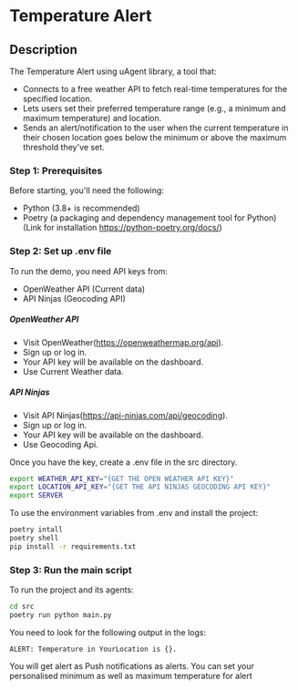 #  Temperature Alert 
## Description
The Temperature Alert using uAgent library, a tool that:
* Connects to a free weather API to fetch real-time temperatures for the specified location.
* Lets users set their preferred temperature range (e.g., a minimum and maximum temperature) and
location.
* Sends an alert/notification to the user when the current temperature in their chosen
location goes below the minimum or above the maximum threshold they've set.


### Step 1: Prerequisites
Before starting, you'll need the following:
* Python (3.8+ is recommended)
* Poetry (a packaging and dependency management tool for Python)
    (Link for installation https://python-poetry.org/docs/)


### Step 2: Set up .env file
To run the demo, you need API keys from:
* OpenWeather API (Current data)
* API Ninjas (Geocoding API)

##### OpenWeather API
* Visit OpenWeather(https://openweathermap.org/api).
* Sign up or log in.
* Your API key will be available on the dashboard.
* Use Current Weather data.

##### API Ninjas
* Visit API Ninjas(https://api-ninjas.com/api/geocoding).
* Sign up or log in.
* Your API key will be available on the dashboard.
* Use Geocoding Api.



Once you have the key, create a .env file in the src directory.
```bash
export WEATHER_API_KEY="{GET THE OPEN WEATHER API KEY}"
export LOCATION_API_KEY="{GET THE API NINJAS GEOCODING API KEY}"
export SERVER
```
To use the environment variables from .env and install the project:
```bash
poetry intall
poetry shell
pip install -r requirements.txt
```
### Step 3: Run the main script
To run the project and its agents:
```bash
cd src
poetry run python main.py
```


You need to look for the following output in the logs:
```
ALERT: Temperature in YourLocation is {}.
```

You will get alert as Push notifications as alerts.
You can set your personalised minimum as well as maximum temperature for alert
